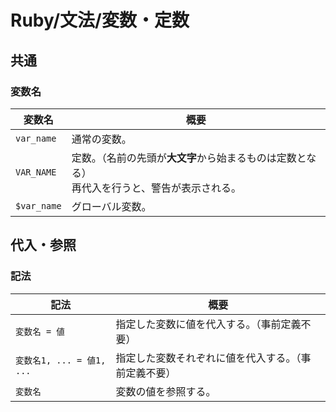 # Ruby/文法/変数・定数

## 共通

### 変数名

| 変数名      | 概要                                                         |
| ----------- | ------------------------------------------------------------ |
| `var_name`  | 通常の変数。                                                 |
| `VAR_NAME`  | 定数。（名前の先頭が**大文字**から始まるものは定数となる）<br />再代入を行うと、警告が表示される。 |
| `$var_name` | グローバル変数。                                             |

## 代入・参照

### 記法

| 記法                      | 概要                                                 |
| ------------------------- | ---------------------------------------------------- |
| `変数名 = 値`             | 指定した変数に値を代入する。（事前定義不要）         |
| `変数名1, ... = 値1, ...` | 指定した変数それぞれに値を代入する。（事前定義不要） |
| `変数名`                  | 変数の値を参照する。                                 |
